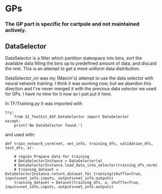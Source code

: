 # GPs

### The GP part is specific for cartpole and not maintained actively.

## DataSelector
DataSelector is a filter which partition statespace into bins,
sort the available data filling the bins up to predefined amount of data, and discard the rest.
This is an attempt to get a more uniform data distribution. 

DataSelector_nn was my (Marcin's) attempt to use the data selector with neural network training.
I think it was working now, but we abandon this direction
and I've never merged it with the previous data selector we used for GPs.
I have no time for it now so I just put it here. 

In TF/Training.py it was imported with

```
try:
    from SI_Toolkit_ASF.DataSelector import DataSelector
except:
    print('No DataSelector found.')
```

and used with:


```
def train_network_core(net, net_info, training_dfs, validation_dfs, test_dfs, a):

    # region Prepare data for training
    # DataSelectorInstance = DataSelector(a)
    # DataSelectorInstance.load_data_into_selector(training_dfs_norm)
    # training_dataset = DataSelectorInstance.return_dataset_for_training(shuffle=True, inputs=net_info.inputs, outputs=net_info.outputs)
    training_dataset = Dataset(training_dfs, a, shuffle=True, inputs=net_info.inputs, outputs=net_info.outputs)
```